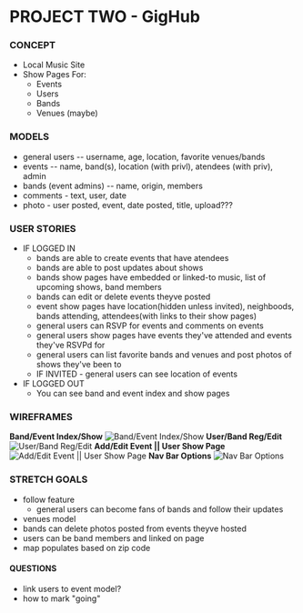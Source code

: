 # PROJECT TWO - GigHub

### CONCEPT 
* Local Music Site
* Show Pages For:
	* Events
	* Users
	* Bands 
	* Venues (maybe)


### MODELS
* general users -- username, age, location, favorite venues/bands
* events -- name, band(s), location (with privl), atendees (with priv), admin
* bands (event admins) -- name, origin, members
* comments - text, user, date
* photo - user posted, event, date posted, title, upload???


### USER STORIES
* IF LOGGED IN
	* bands are able to create events that have atendees 
	* bands are able to post updates about shows 
	* bands show pages have embedded or linked-to music, list of upcoming shows, band members
	* bands can edit or delete events theyve posted
	* event show pages have location(hidden unless invited), neighboods, bands attending, attendees(with links to their show pages)
	* general users can RSVP for events and comments on events
	* general users show pages have events they've attended and events they've RSVPd for
	* general users can list favorite bands and venues and post photos of shows they've been to
	* IF INVITED - general users can see location of events
* IF LOGGED OUT 
	* You can see band and event index and show pages

### WIREFRAMES

**Band/Event Index/Show**
![Band/Event Index/Show](https://i.imgur.com/E58QwD4.jpg)
**User/Band Reg/Edit**
![User/Band Reg/Edit](https://i.imgur.com/GmLEgVJ.jpg)
**Add/Edit Event || User Show Page**
![Add/Edit Event || User Show Page](https://i.imgur.com/90S6oDD.jpg)
**Nav Bar Options** 
![Nav Bar Options](https://i.imgur.com/wWRDEbz.jpg)


### STRETCH GOALS
* follow feature 
	* general users can become fans of bands and follow their updates
* venues model
* bands can delete photos posted from events theyve hosted
* users can be band members and linked on page
* map populates based on zip code

#### QUESTIONS
* link users to event model? 
* how to mark "going"





